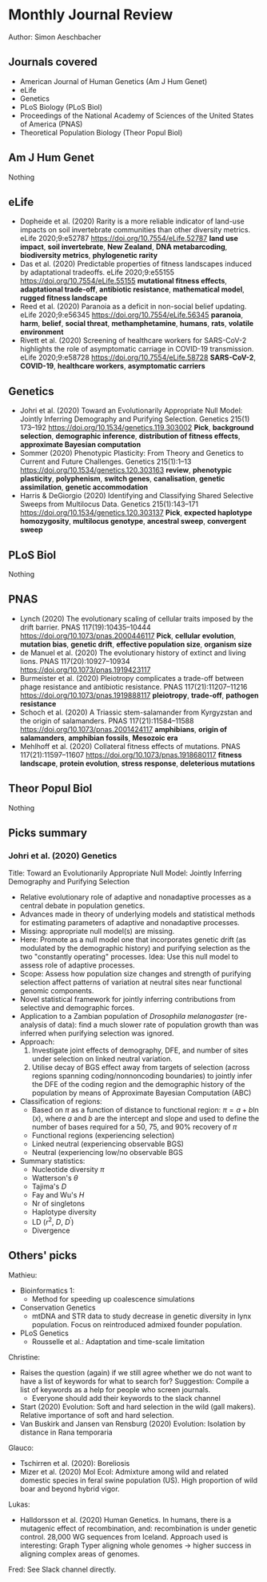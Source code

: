 # Monthly Journal Review

Author: Simon Aeschbacher

## Journals covered
- American Journal of Human Genetics (Am J Hum Genet)
- eLife
- Genetics
- PLoS Biology (PLoS Biol)
- Proceedings of the National Academy of Sciences of the United States of America (PNAS)
- Theoretical Population Biology (Theor Popul Biol)

## Am J Hum Genet
Nothing

## eLife
- Dopheide et al. (2020) Rarity is a more reliable indicator of land-use impacts on soil invertebrate communities than other diversity metrics. eLife 2020;9:e52787 https://doi.org/10.7554/eLife.52787 **land use impact**, **soil invertebrate**, **New Zealand**, **DNA metabarcoding**, **biodiversity metrics**, **phylogenetic rarity**
- Das et al. (2020) Predictable properties of fitness landscapes induced by adaptational tradeoffs. eLife 2020;9:e55155 https://doi.org/10.7554/eLife.55155 **mutational fitness effects**, **adaptational trade-off**, **antibiotic resistance**, **mathematical model**, **rugged fitness landscape**
- Reed et al. (2020) Paranoia as a deficit in non-social belief updating. eLife 2020;9:e56345 https://doi.org/10.7554/eLife.56345 **paranoia**, **harm**, **belief**, **social threat**, **methamphetamine**, **humans**, **rats**, **volatile environment**
- Rivett et al. (2020) Screening of healthcare workers for SARS-CoV-2 highlights the role of asymptomatic carriage in COVID-19 transmission. eLife 2020;9:e58728 https://doi.org/10.7554/eLife.58728 **SARS-CoV-2**, **COVID-19**, **healthcare workers**, **asymptomatic carriers**

## Genetics
- Johri et al. (2020) Toward an Evolutionarily Appropriate Null Model: Jointly Inferring Demography and Purifying Selection. Genetics 215(1) 173–192 https://doi.org/10.1534/genetics.119.303002 **Pick**, **background selection**, **demographic inference**, **distribution of fitness effects**, **approximate Bayesian computation**
- Sommer (2020) Phenotypic Plasticity: From Theory and Genetics to Current and Future Challenges. Genetics 215(1):1–13 https://doi.org/10.1534/genetics.120.303163 **review**, **phenotypic plasticity**, **polyphenism**, **switch genes**, **canalisation**, **genetic assimilation**, **genetic accommodation**
- Harris & DeGiorgio (2020) Identifying and Classifying Shared Selective Sweeps from Multilocus Data. Genetics 215(1):143–171 https://doi.org/10.1534/genetics.120.303137 **Pick**, **expected haplotype homozygosity**, **multilocus genotype**, **ancestral sweep**, **convergent sweep**

## PLoS Biol
Nothing

## PNAS
- Lynch (2020) The evolutionary scaling of cellular traits imposed by the drift barrier. PNAS 117(19):10435–10444 https://doi.org/10.1073/pnas.2000446117 **Pick**, **cellular evolution**, **mutation bias**, **genetic drift**, **effective population size**, **organism size**
- de Manuel et al. (2020) The evolutionary history of extinct and living lions. PNAS 117(20):10927–10934 https://doi.org/10.1073/pnas.1919423117
- Burmeister et al. (2020) Pleiotropy complicates a trade-off between phage resistance and antibiotic resistance. PNAS 117(21):11207–11216 https://doi.org/10.1073/pnas.1919888117 **pleiotropy**, **trade-off**, **pathogen resistance**
- Schoch et al. (2020) A Triassic stem-salamander from Kyrgyzstan and the origin of salamanders. PNAS 117(21):11584–11588 https://doi.org/10.1073/pnas.2001424117 **amphibians**, **origin of salamanders**, **amphibian fossils**, **Mesozoic era**
- Mehlhoff et al. (2020) Collateral fitness effects of mutations. PNAS 117(21):11597–11607 https://doi.org/10.1073/pnas.1918680117 **fitness landscape**, **protein evolution**, **stress response**, **deleterious mutations**

## Theor Popul Biol
Nothing


## Picks summary

### Johri et al. (2020) Genetics

Title: Toward an Evolutionarily Appropriate Null Model: Jointly Inferring Demography and Purifying Selection

- Relative evolutionary role of adaptive and nonadaptive processes as a central debate in population genetics.
- Advances made in theory of underlying models and statistical methods for estimating parameters of adaptive and nonadaptive processes.
- Missing: appropriate null model(s) are missing.
- Here: Promote as a null model one that incorporates genetic drift (as modulated by the demographic history) and purifying selection as the two "constantly operating" processes. Idea: Use this null model to assess role of adaptive processes.
- Scope: Assess how population size changes and strength of purifying selection affect patterns of variation at neutral sites near functional genomic components.
- Novel statistical framework for jointly inferring contributions from selective and demographic forces.
- Application to a Zambian population of *Drosophila melanogaster* (re-analysis of data): find a much slower rate of population growth than was inferred when purifying selection was ignored.
- Approach:
    1. Investigate joint effects of demography, DFE, and number of sites under selection on linked neutral variation.
    2. Utilise decay of BGS effect away from targets of selection (across regions spanning coding/nonnoncoding boundaries) to jointly infer the DFE of the coding region and the demographic history of the population by means of Approximate Bayesian Computation (ABC)
- Classification of regions:
    - Based on $\pi$ as a function of distance to functional region: $\pi = a + b\ln(x)$, where $a$ and $b$ are the intercept and slope and used to define the number of bases required for a 50, 75, and 90% recovery of $\pi$
    - Functional regions (experiencing selection)
    - Linked neutral (experiencing observable BGS)
    - Neutral (experiencing low/no observable BGS
- Summary statistics:
    - Nucleotide diversity $\pi$
    - Watterson's $\theta$
    - Tajima's $D$
    - Fay and Wu's $H$
    - Nr of singletons
    - Haplotype diversity
    - LD ($r^2$, $D$, $D^{\prime}$)
    - Divergence


## Others' picks

Mathieu:
- Bioinformatics 1:
    - Method for speeding up coalescence simulations
- Conservation Genetics
    - mtDNA and STR data to study decrease in genetic diversity in lynx population. Focus on reintroduced admixed founder population.
- PLoS Genetics
    - Rousselle et al.: Adaptation and time-scale limitation 

Christine:
- Raises the question (again) if we still agree whether we do not want to have a list of keywords for what to search for? Suggestion: Compile a list of keywords as a help for people who screen journals.
    - Everyone should add their keywords to the slack channel
- Start (2020) Evolution: Soft and hard selection in the wild (gall makers). Relative importance of soft and hard selection.
- Van Buskirk and Jansen van Rensburg (2020) Evolution: Isolation by distance in Rana temporaria

Glauco:
- Tschirren et al. (2020): Boreliosis
- Mizer et al. (2020) Mol Ecol: Admixture among wild and related domestic species in feral swine population (US). High proportion of wild boar and beyond hybrid vigor.

Lukas:
- Halldorsson et al. (2020) Human Genetics. In humans, there is a mutagenic effect of recombination, and: recombination is under genetic control. 28,000 WG sequences from Iceland. Approach used is interesting: Graph Typer aligning whole genomes -> higher success in aligning complex areas of genomes.

Fred:
See Slack channel directly.